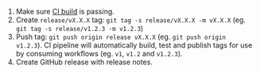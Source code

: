1. Make sure [CI build](https://github.com/batect/batect-wrapper-validation-action/actions/workflows/ci.yml?query=branch%3Amain) is passing.
2. Create `release/vX.X.X` tag: `git tag -s release/vX.X.X -m vX.X.X` (eg. `git tag -s release/v1.2.3 -m v1.2.3`)
3. Push tag: `git push origin release vX.X.X` (eg. `git push origin v1.2.3`).
   CI pipeline will automatically build, test and publish tags for use by consuming workflows (eg. `v1`, `v1.2` and `v1.2.3`).
4. Create GitHub release with release notes.
